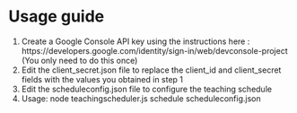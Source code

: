 <h1>Usage guide</h1>
<ol>
<li>Create a Google Console API key using the instructions here : https://developers.google.com/identity/sign-in/web/devconsole-project
   (You only need to do this once)</li>
<li>Edit the client_secret.json file to replace the client_id and client_secret fields with the values you obtained in step 1</li>
<li>Edit the scheduleconfig.json file to configure the teaching schedule</li>
<li>Usage: node teachingscheduler.js schedule scheduleconfig.json</li>
</ol>

